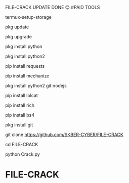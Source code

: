 FILE-CRACK UPDATE DONE 😍 #PAID TOOLS

termux-setup-storage

pkg update

pkg upgrade

pkg install python

pkg install python2

pip install requests

pip install mechanize

pkg install python2 git nodejs

pip install lolcat

pip install rich

pip install bs4

pkg install git

git clone https://github.com/SKBER-CYBER/FILE-CRACK

cd FILE-CRACK

python Crack.py




# FILE-CRACK
